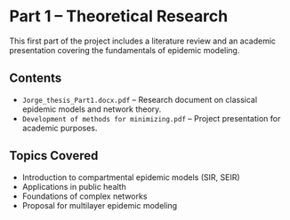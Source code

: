# Part 1 – Theoretical Research

This first part of the project includes a literature review and an academic presentation covering the fundamentals of epidemic modeling.

## Contents

- `Jorge_thesis_Part1.docx.pdf` – Research document on classical epidemic models and network theory.
- `Development of methods for minimizing.pdf` – Project presentation for academic purposes.

## Topics Covered

- Introduction to compartmental epidemic models (SIR, SEIR)
- Applications in public health
- Foundations of complex networks
- Proposal for multilayer epidemic modeling

